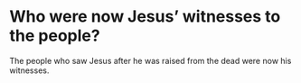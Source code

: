 # Who were now Jesus’ witnesses to the people?

The people who saw Jesus after he was raised from the dead were now his witnesses.

